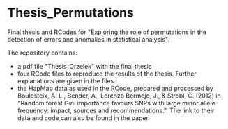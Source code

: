 # Thesis_Permutations

Final thesis and RCodes for "Exploring the role of permutations in the detection of errors and anomalies in statistical analysis".

The repository contains:
- a pdf file "Thesis_Orzelek" with the final thesis
- four RCode files to reproduce the results of the thesis. Further explanations are given in the files.
- the HapMap data as used in the RCode, prepared and processed by Boulesteix, A. L., Bender, A., Lorenzo Bermejo, J., & Strobl, C. (2012) in "Random forest Gini importance favours SNPs with large minor allele frequency: impact, sources and recommendations.". The link to their data and code can also be found in the paper.

